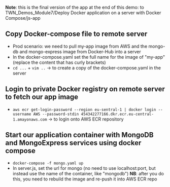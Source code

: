 **Note**: this is the final version of the app at the end of this demo: to TWN_Demos_Module7/Deploy Docker application on a server with Docker Compose/js-app

## Copy Docker-compose file to remote server
- Prod scenario: we need to pull my-app image from AWS and the mongo-db and mongo-express image from Docker-Hub into a server
- In the docker-compose.yaml set the full name for the image of "my-app" (replace the content that has curly brackets)
- ``cd ...`` + ``vim ..`` -> to create a copy of the docker-compose.yaml in the server

## Login to private Docker registry on remote server to fetch our app image
- ``aws ecr get-login-password --region eu-sentral-1 | docker login --username AWS --password-stdin 454342277166.dkr.ecr.eu-central-1.amayonaws.com`` -> to login onto AWS ECR repository

## Start our application container with MongoDB and MongoExpress services using docker compose
- ``docker-compose -f mongo.yaml up``
- In server.js, set the url for mongo (no need to use localhost:port, but instead use the name of the container, like "mongodb")
  **NB**: after you do this, you need to rebuild the image and re-push it into AWS ECR repo

